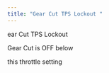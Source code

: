 ```yaml
---
title: "Gear Cut TPS Lockout "
---
```


ear Cut TPS Lockout


Gear Cut is OFF below

this throttle setting